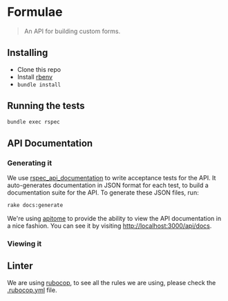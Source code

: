 # Formulae
> An API for building custom forms.

## Installing

- Clone this repo
- Install [rbenv](https://github.com/rbenv/rbenv/blob/master/README.md#installation)
- `bundle install`

## Running the tests

```sh
bundle exec rspec
```

## API Documentation

### Generating it

We use
[rspec_api_documentation](https://github.com/zipmark/rspec_api_documentation) to
write acceptance tests for the API. It auto-generates documentation in JSON
format for each test, to build a documentation suite for the API. To generate
these JSON files, run:

```sh
rake docs:generate
```

We're using [apitome](https://github.com/jejacks0n/apitome) to provide the
ability to view the API documentation in a nice fashion. You can see it by
visiting <http://localhost:3000/api/docs>.

### Viewing it

## Linter

We are using [rubocop](https://github.com/bbatsov/rubocop), to see all the rules we are using, please check the [.rubocop.yml](.rubocop.yml) file.
